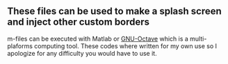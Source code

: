 ## These files can be used to make a splash screen and inject other custom borders

m-files can be executed with Matlab or [GNU-Octave](https://octave.org/) which is a multi-plaforms computing tool.
These codes where written for my own use so I apologize for any difficulty you would have to use it.
